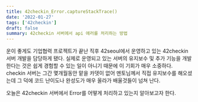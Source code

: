 ```yaml
---
title: 42checkin_Error.captureStackTrace()
date: '2022-01-27'
tags: ['42checkin']
draft: false
summary: 42checkin 서버에서 api 에러를 처리하는 방법
---
```


운이 좋게도 기업협력 프로젝트가 끝난 직후 42seoul에서 운영하고 있는 42checkin 서버 개발을 담당하게 됐다. 실제로 운영되고 있는 서버의 유지보수 및 추가 기능을 개발한다는 것은 쉽게 경험할 수 있는 일이 아니기 때문에 이 기회가 매우 소중하다. checkin 서버는 그간 몇개월동안 맡을 카뎃이 없어 멘토님께서 직접 유지보수를 해오셨는데 그 덕에 코드 난이도나 완성도가 매우 올라가 배울것들이 넘쳐 난다.

오늘은 42checkin 서버에서 Error를 어떻게 처리하고 있는지 알아보고자 한다.
